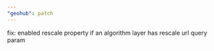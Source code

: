 ```yaml
---
"geohub": patch
---
```


fix: enabled rescale property if an algorithm layer has rescale url query param
